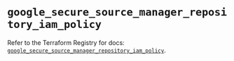 # `google_secure_source_manager_repository_iam_policy`

Refer to the Terraform Registry for docs: [`google_secure_source_manager_repository_iam_policy`](https://registry.terraform.io/providers/hashicorp/google-beta/6.11.1/docs/resources/google_secure_source_manager_repository_iam_policy).
